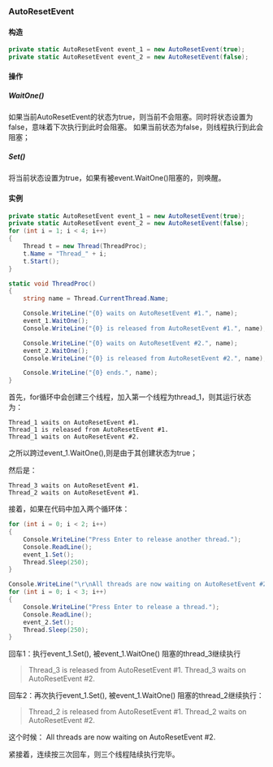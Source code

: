 ### AutoResetEvent

#### 构造

```c#
private static AutoResetEvent event_1 = new AutoResetEvent(true);
private static AutoResetEvent event_2 = new AutoResetEvent(false);
```

#### 操作

##### WaitOne()

如果当前AutoResetEvent的状态为true，则当前不会阻塞。同时将状态设置为false，意味着下次执行到此时会阻塞。
如果当前状态为false，则线程执行到此会阻塞；

##### Set()

将当前状态设置为true，如果有被event.WaitOne()阻塞的，则唤醒。

#### 实例

```c#
private static AutoResetEvent event_1 = new AutoResetEvent(true);
private static AutoResetEvent event_2 = new AutoResetEvent(false);
for (int i = 1; i < 4; i++)
{
    Thread t = new Thread(ThreadProc);
    t.Name = "Thread_" + i;
    t.Start();
}

static void ThreadProc()
{
    string name = Thread.CurrentThread.Name;

    Console.WriteLine("{0} waits on AutoResetEvent #1.", name);
    event_1.WaitOne();
    Console.WriteLine("{0} is released from AutoResetEvent #1.", name);

    Console.WriteLine("{0} waits on AutoResetEvent #2.", name);
    event_2.WaitOne();
    Console.WriteLine("{0} is released from AutoResetEvent #2.", name);

    Console.WriteLine("{0} ends.", name);
}
```

首先，for循环中会创建三个线程，加入第一个线程为thread\_1，则其运行状态为：

```shell
Thread_1 waits on AutoResetEvent #1.
Thread_1 is released from AutoResetEvent #1.
Thread_1 waits on AutoResetEvent #2.
```

之所以跨过event\_1.WaitOne(),则是由于其创建状态为true；

然后是：

    Thread_3 waits on AutoResetEvent #1.
    Thread_2 waits on AutoResetEvent #1.

接着，如果在代码中加入两个循环体：

```c#
for (int i = 0; i < 2; i++)
{
    Console.WriteLine("Press Enter to release another thread.");
    Console.ReadLine();
    event_1.Set();
    Thread.Sleep(250);
}

Console.WriteLine("\r\nAll threads are now waiting on AutoResetEvent #2.");
for (int i = 0; i < 3; i++)
{
    Console.WriteLine("Press Enter to release a thread.");
    Console.ReadLine();
    event_2.Set();
    Thread.Sleep(250);
}
```

回车1：执行event\_1.Set(), 被event\_1.WaitOne() 阻塞的thread\_3继续执行

> Thread\_3 is released from AutoResetEvent #1.
> Thread\_3 waits on AutoResetEvent #2.

回车2：再次执行event\_1.Set(), 被event\_1.WaitOne() 阻塞的thread\_2继续执行：

> Thread\_2 is released from AutoResetEvent #1.
> Thread\_2 waits on AutoResetEvent #2.

这个时候：
All threads are now waiting on AutoResetEvent #2.

紧接着，连续按三次回车，则三个线程陆续执行完毕。
